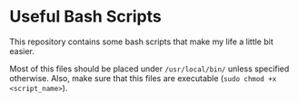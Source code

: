 # Useful Bash Scripts

This repository contains some bash scripts that make my life a little bit easier.

Most of this files should be placed under `/usr/local/bin/` unless specified otherwise. Also, make sure that this files are executable (`sudo chmod +x <script_name>`).

